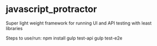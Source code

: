 # javascript_protractor
Super light weight framework for running UI and API testing with least libraries

Steps to use/run:
npm install
gulp test-api
gulp test-e2e
